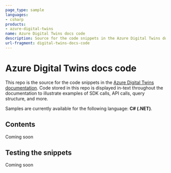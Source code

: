```yaml
---
page_type: sample
languages:
- csharp
products:
- azure-digital-twins
name: Azure Digital Twins docs code
description: Source for the code snippets in the Azure Digital Twins documentation
url-fragment: digital-twins-docs-code
---
```


# Azure Digital Twins docs code

This repo is the source for the code snippets in the [Azure Digital Twins documentation](https://docs.microsoft.com/azure/digital-twins/). Code stored in this repo is displayed in-text throughout the documentation to illustrate examples of SDK calls, API calls, query structure, and more.

Samples are currently available for the following language: **C# (.NET)**.

## Contents

Coming soon

## Testing the snippets

Coming soon